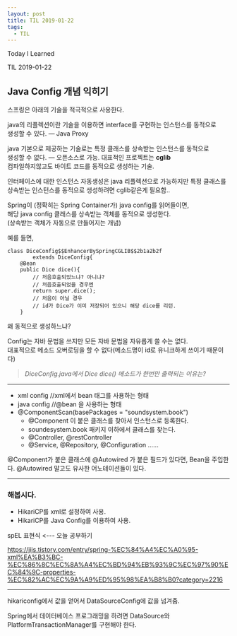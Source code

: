 ```yaml
---
layout: post
title: TIL 2019-01-22
tags:
  - TIL
---
```


Today I Learned

TIL 2019-01-22

## Java Config 개념 익히기

스프링은 아래의 기술을 적극적으로 사용한다.  

java의 리플렉션이란 기술을 이용하면 interface를 구현하는 인스턴스를 동적으로   
생성할 수 있다. — Java Proxy   

java 기본으로 제공하는 기술로는 특정 클래스를 상속받는 인스턴스를 동적으로   
생성할 수 없다. — 오픈소스로 가능. 대표적인 프로젝트는 **cglib**  
컴파일하지않고도 바이트 코드를 동적으로 생성하는 기술.

인터페이스에 대한 인스턴스 자동생성은 java 리플렉션으로 가능하지만
특정 클래스를 상속받는 인스턴스를 동적으로 생성하려면 cglib같은게 필요함..

Spring이 (정확히는 Spring Container가) java config를 읽어들이면,  
해당 java config 클래스를 상속받는 객체를 동적으로 생성한다.  
(상속받는 객체가 자동으로 만들어지는 개념)

예를 들면,
```
class DiceConfig$$EnhancerBySpringCGLIB$$2b1a2b2f 
        extends DiceConfig{
    @Bean
    public Dice dice(){
        // 처음호출되었느냐? 아니냐?
        // 처음호출되었을 경우엔 
        return super.dice();
        // 처음이 아닐 경우 
        // id가 Dice가 이미 저장되어 있으니 해당 dice를 리턴.
    }
```

왜 동적으로 생성하느냐?

Config는 자바 문법을 쓰지만 모든 자바 문법을 자유롭게 쓸 수는 없다.  
대표적으로 메소드 오버로딩을 할 수 없다(메소드명이 id로 유니크하게 쓰이기 때문이다)

> *DiceConfig.java에서 Dice dice() 메소드가 한번만 출력되는 이유는?*

---

* xml config  //xml에서 bean 태그를 사용하는 형태
* java config //@bean 을 사용하는 형태
* @ComponentScan(basePackages = "soundsystem.book")
  - @Component 이 붙은 클래스를 찾아서 인스턴스로 등록한다.
  - soundesystem.book 패키지 이하에서 클래스를 찾는다.
  - @Controller, @restController
  - @Service, @Repository, @Configuration ......
  
@Component가 붙은 클래스에 @Autowired 가 붙은 필드가 있다면,
Bean을 주입한다.
@Autowired 말고도 유사한 어노테이션들이 있다.

---

  ### 해봅시다.
* HikariCP를 xml로 설정하여 사용.
* HikariCP를 Java Config를 이용하여 사용.


spEL 표현식 <--- 오늘 공부하기  

https://jijs.tistory.com/entry/spring-%EC%84%A4%EC%A0%95-xml%EA%B3%BC-%EC%86%8C%EC%8A%A4%EC%BD%94%EB%93%9C%EC%97%90%EC%84%9C-properties-%EC%82%AC%EC%9A%A9%ED%95%98%EA%B8%B0?category=2216


---

hikariconfig에서 값을 얻어서 DataSourceConfig에 값을 넘겨줌.

Spring에서 데이터베이스 프로그래밍을 하려면
DataSource와 PlatformTransactionManager를 구현해야 한다.
